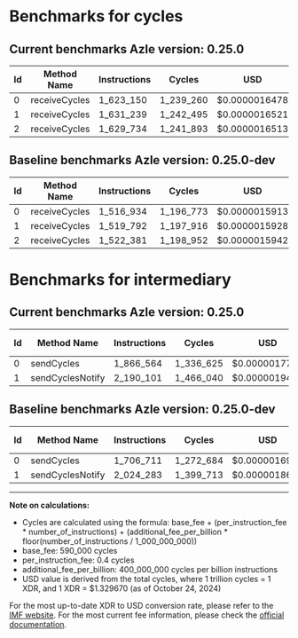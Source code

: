 # Benchmarks for cycles

## Current benchmarks Azle version: 0.25.0

| Id  | Method Name   | Instructions | Cycles    | USD           | USD/Million Calls | Change                            |
| --- | ------------- | ------------ | --------- | ------------- | ----------------- | --------------------------------- |
| 0   | receiveCycles | 1_623_150    | 1_239_260 | $0.0000016478 | $1.64             | <font color="red">+106_216</font> |
| 1   | receiveCycles | 1_631_239    | 1_242_495 | $0.0000016521 | $1.65             | <font color="red">+111_447</font> |
| 2   | receiveCycles | 1_629_734    | 1_241_893 | $0.0000016513 | $1.65             | <font color="red">+107_353</font> |

## Baseline benchmarks Azle version: 0.25.0-dev

| Id  | Method Name   | Instructions | Cycles    | USD           | USD/Million Calls |
| --- | ------------- | ------------ | --------- | ------------- | ----------------- |
| 0   | receiveCycles | 1_516_934    | 1_196_773 | $0.0000015913 | $1.59             |
| 1   | receiveCycles | 1_519_792    | 1_197_916 | $0.0000015928 | $1.59             |
| 2   | receiveCycles | 1_522_381    | 1_198_952 | $0.0000015942 | $1.59             |

# Benchmarks for intermediary

## Current benchmarks Azle version: 0.25.0

| Id  | Method Name      | Instructions | Cycles    | USD           | USD/Million Calls | Change                            |
| --- | ---------------- | ------------ | --------- | ------------- | ----------------- | --------------------------------- |
| 0   | sendCycles       | 1_866_564    | 1_336_625 | $0.0000017773 | $1.77             | <font color="red">+159_853</font> |
| 1   | sendCyclesNotify | 2_190_101    | 1_466_040 | $0.0000019493 | $1.94             | <font color="red">+165_818</font> |

## Baseline benchmarks Azle version: 0.25.0-dev

| Id  | Method Name      | Instructions | Cycles    | USD           | USD/Million Calls |
| --- | ---------------- | ------------ | --------- | ------------- | ----------------- |
| 0   | sendCycles       | 1_706_711    | 1_272_684 | $0.0000016922 | $1.69             |
| 1   | sendCyclesNotify | 2_024_283    | 1_399_713 | $0.0000018612 | $1.86             |

---

**Note on calculations:**

- Cycles are calculated using the formula: base_fee + (per_instruction_fee \* number_of_instructions) + (additional_fee_per_billion \* floor(number_of_instructions / 1_000_000_000))
- base_fee: 590_000 cycles
- per_instruction_fee: 0.4 cycles
- additional_fee_per_billion: 400_000_000 cycles per billion instructions
- USD value is derived from the total cycles, where 1 trillion cycles = 1 XDR, and 1 XDR = $1.329670 (as of October 24, 2024)

For the most up-to-date XDR to USD conversion rate, please refer to the [IMF website](https://www.imf.org/external/np/fin/data/rms_sdrv.aspx).
For the most current fee information, please check the [official documentation](https://internetcomputer.org/docs/current/developer-docs/gas-cost#execution).
